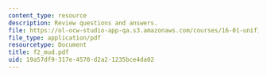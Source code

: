 ```yaml
---
content_type: resource
description: Review questions and answers.
file: https://ol-ocw-studio-app-qa.s3.amazonaws.com/courses/16-01-unified-engineering-i-ii-iii-iv-fall-2005-spring-2006/19a57df9317e4570d2a21235bce4da02_f2_mud.pdf
file_type: application/pdf
resourcetype: Document
title: f2_mud.pdf
uid: 19a57df9-317e-4570-d2a2-1235bce4da02
---
```

